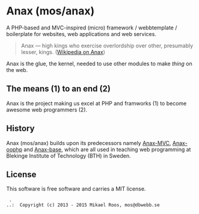 Anax (mos/anax)
==================================================

A PHP-based and MVC-inspired (micro) framework / webbtemplate / boilerplate for websites, web applications and web services.

> Anax — high kings who exercise overlordship over other, presumably lesser, kings. ([Wikipedia on Anax](http://en.wikipedia.org/wiki/Anax_%28Greek%29))

Anax is the glue, the kernel, needed to use other modules to make *thing* on the web.



The means (1) to an end (2)
--------------------------------------------------

Anax is the project making us excel at PHP and framworks (1) to become awesome web programmers (2).



History
--------------------------------------------------

Anax (mos/anax) builds upon its predecessors namely [Anax-MVC](https://github.com/mosbth/Anax-MVC), [Anax-oophp](https://github.com/mosbth/Anax-oophp) and [Anax-base](https://github.com/mosbth/Anax-base), which are all used in teaching web programming at Blekinge Institute of Technology (BTH) in Sweden. 



License
------------------

This software is free software and carries a MIT license.



```
 .  
..:  Copyright (c) 2013 - 2015 Mikael Roos, mos@dbwebb.se
```
